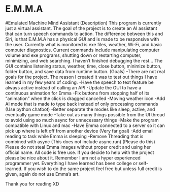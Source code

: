# E.M.M.A
#Emulated Machine Mind Assistant
(Description)
This program is currently just a virtual assistant. The goal of the project is to create an AI assistant that can turn speech commands to action. The difference between this and Siri, is that E.M.M.A has a physical GUI and is made to be responsive with the user. Currently what is monitored is exe files, weather, Wi-Fi, and basic computer diagnostics. Current commands include manipulating computer volume and exe programs, shutting down or restarting computer, minimizing, and web searching. I haven’t finished debugging the rest… The GUI contains listening status, weather, time, close button, minimize button, folder button, and save data from runtime button.
(Goals)
-There are not real goals for the project. The reason I created it was to test out things I have learned in my few years of coding. 
-Have the speech to text feature be always active instead of calling an API
-Update the GUI to have a continuous animation for Emma
-Fix buttons from stopping half of its “animation” when the click is dragged cancelled
-Moving weather icon
-Add AI mode that is made to type back instead of only processing commands (Use python chatbot)
-Better separate the modes like sleep, active, and eventually game mode
-Take out as many things possible from the UI thread to avoid using so much async for unnecessary things
-Make the program compatible with Linux and mac
-Have Emma connected to a server so it can pick up where is left off from another device (Very far goal)
-Add email reading to task while Emma is sleeping
-Remove Threading that is combined with async (This does not include async.run)
(Please do this)
Please do not steal Emma images without proper credit and using her official name. All code is free use. If you decide to help with the project please be nice about it. Remember I am not a hyper experienced programmer yet. Everything I have learned has been college or self-learned. If you wish to do the same project feel free but unless full credit is given, again do not use Emma’s art. 


Thank you for reading XD
